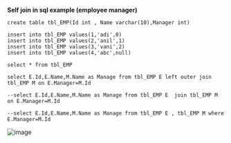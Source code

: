 **Self join in sql example (employee manager)**
```
create table tbl_EMP(Id int , Name varchar(10),Manager int)

insert into tbl_EMP values(1,'adi',0)
insert into tbl_EMP values(2,'anil',1)
insert into tbl_EMP values(3,'vani',2)
insert into tbl_EMP values(4,'abc',null)

select * from tbl_EMP

select E.Id,E.Name,M.Name as Manage from tbl_EMP E left outer join tbl_EMP M on E.Manager=M.Id

--select E.Id,E.Name,M.Name as Manage from tbl_EMP E  join tbl_EMP M on E.Manager=M.Id

--select E.Id,E.Name,M.Name as Manage from tbl_EMP E , tbl_EMP M where E.Manager=M.Id
```
![image](https://github.com/user-attachments/assets/085d8519-02e8-4226-8fcb-dd9bb10bd353)
